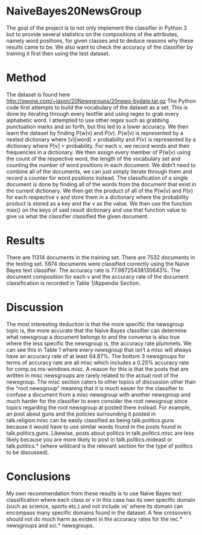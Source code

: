 # NaiveBayes20NewsGroup

The goal of the project is to not only implement the classifier in Python 3 but to provide several statistics on the compositions of the attributes, namely word positions, for given classes and to deduce reasons why these results came to be. We also want to check the accuracy of the classifier by training it first then using the test dataset.

# Method
The dataset is found here http://qwone.com/~jason/20Newsgroups/20news-bydate.tar.gz
The Python code first attempts to build the vocabulary of the dataset as a set. This is done by iterating through every textfile and using regex to grab every alphabetic word. I attempted to use other regex such as grabbing punctuation marks and so forth, but this led to a lower accuracy.
We then learn the dataset by finding P(w|v) and P(v). P(w|v) is represented by a nested dictionary where [v][word] = probability and P(v) is represented by a dictionary where P[v] = probability.
For each v, we record words and their frequencies in a dictionary. We then assign every member of P(w|v) using the count of the respective word, the length of the vocabulary set and counting the number of word positions in each document. We didn’t need to combine all of the documents, we can just simply iterate through them and record a counter for word positions instead.
The classification of a single document is done by finding all of the words from the document that exist in the current dictionary. We then get the product of all of the P(w|v) and P(v) for each respective v and store them in a dictionary where the probability product is stored as a key and the v as the value. We then use the function max() on the keys of said result dictionary and use that function value to give us what the classifier classified the given document.

# Results
There are 11314 documents in the training set. There are 7532 documents in the testing set. 5874 documents were classified correctly using the Naive Bayes text classifier. The accuracy rate is 77.98725438130643%. The document composition for each v and the accuracy rate of the document classification is recorded in Table 1/Appendix Section.

# Discussion
The most interesting deduction is that the more specific the newsgroup topic is, the more accurate that the Naïve Bayes classifier can determine what newsgroup a document belongs to and the converse is also true where the less specific the newsgroup is, the accuracy rate plummets. We can see this in Table 1 where every newsgroup that isn’t a misc will always have an accuracy rate of at least 64.87%. The bottom 3 newsgroups for terms of accuracy rate are all misc which includes a 0.25% accuracy rate for comp.os.ms-windows.misc. A reason for this is that the posts that are written in misc newsgroups are rarely related to the actual root of the newsgroup. The misc section caters to other topics of discussion other than the “root newsgroup” meaning that it is much easier for the classifier to confuse a document from a misc newsgroup with another newsgroup and much harder for the classifier to even consider the root newsgroup since topics regarding the root newsgroup at posted there instead. For example, an post about guns and the policies surrounding it posted in talk.religion.misc can be easily classified as being talk.politics.guns because it would have to use similar words found in the posts found in talk.politics.guns. Likewise, posts about politics in talk.politics.misc are less likely because you are more likely to post in talk.politics.mideast or talk.politics.* (where wildcard is the relevant section for the type of politics to be discussed).

# Conclusions
My own recommendation from these results is to use Naïve Bayes text classification where each class or v in this case has its own specific domain (such as science, sports etc.) and not include vs’ where its domain can encompass many specific domains found in the dataset. A few crossovers should not do much harm as evident in the accuracy rates for the rec.* newsgroups and sci.* newsgroups.

